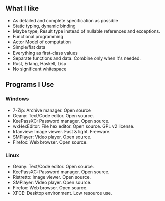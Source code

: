 ## What I like

* As detailed and complete specification as possible
* Static typing, dynamic binding
* Maybe type, Result type instead of nullable references and exceptions.
* Functional programming
* Actor Model of computation
* Simple/flat data
* Everything as first-class values
* Separate functions and data. Combine only when it's needed.
* Rust, Erlang, Haskell, Lisp
* No significant whitespace

## Programs I Use

### Windows

* 7-Zip: Archive manager. Open source
* Geany: Text/Code editor. Open source.
* KeePassXC: Password manager. Open source.
* wxHexEditor: File hex editor. Open source. GPL v2 license.
* Irfanview: Image viewer. Fast & light. Freeware.
* SMPlayer: Video player. Open source.
* Firefox: Web browser. Open source.

### Linux

* Geany: Text/Code editor. Open source.
* KeePassXC: Password manager. Open source.
* Ristretto: Image viewer. Open source.
* SMPlayer: Video player. Open source.
* Firefox: Web browser. Open source.
* XFCE: Desktop environment. Low resource use.




<!--
**armagansalman/armagansalman** is a ✨ _special_ ✨ repository because its `README.md` (this file) appears on your GitHub profile.

Here are some ideas to get you started:

- 🔭 I’m currently working on ...
- 🌱 I’m currently learning ...
- 👯 I’m looking to collaborate on ...
- 🤔 I’m looking for help with ...
- 💬 Ask me about ...
- 📫 How to reach me: ...
- 😄 Pronouns: ...
- ⚡ Fun fact: ...
-->
